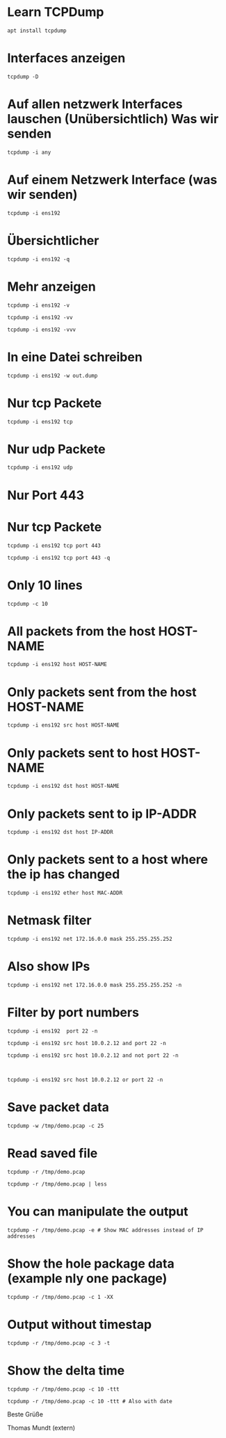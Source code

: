 # Learn TCPDump


```
apt install tcpdump
```
 

# Interfaces anzeigen
```
tcpdump -D
```
 

 

# Auf allen netzwerk Interfaces lauschen (Unübersichtlich) Was wir senden
```
tcpdump -i any
```
 

# Auf einem Netzwerk Interface (was wir senden)
```
tcpdump -i ens192
```
 

# Übersichtlicher
```
tcpdump -i ens192 -q
```
 

# Mehr anzeigen
```
tcpdump -i ens192 -v

tcpdump -i ens192 -vv

tcpdump -i ens192 -vvv
```
 

# In eine Datei schreiben
```
tcpdump -i ens192 -w out.dump
```
 

 

# Nur tcp Packete
```
tcpdump -i ens192 tcp
```
 

# Nur udp Packete
```
tcpdump -i ens192 udp
```
 

# Nur Port 443

# Nur tcp Packete
```
tcpdump -i ens192 tcp port 443

tcpdump -i ens192 tcp port 443 -q
```
 

# Only 10 lines
```
tcpdump -c 10
```

# All packets from the host HOST-NAME
```
tcpdump -i ens192 host HOST-NAME
```
 

# Only packets sent from the host HOST-NAME
```
tcpdump -i ens192 src host HOST-NAME
```
 

# Only packets sent to host HOST-NAME
```
tcpdump -i ens192 dst host HOST-NAME
```
 

# Only packets sent to ip IP-ADDR
```
tcpdump -i ens192 dst host IP-ADDR
```

# Only packets sent to a host where the ip has changed
```
tcpdump -i ens192 ether host MAC-ADDR
```
 

# Netmask filter
```
tcpdump -i ens192 net 172.16.0.0 mask 255.255.255.252
```
 

# Also show IPs
```
tcpdump -i ens192 net 172.16.0.0 mask 255.255.255.252 -n
```
 

 

# Filter by port numbers
```
tcpdump -i ens192  port 22 -n
```
 
```
tcpdump -i ens192 src host 10.0.2.12 and port 22 -n

tcpdump -i ens192 src host 10.0.2.12 and not port 22 -n

 

tcpdump -i ens192 src host 10.0.2.12 or port 22 -n
```
 

# Save packet data
```
tcpdump -w /tmp/demo.pcap -c 25
```
 

# Read saved file
```
tcpdump -r /tmp/demo.pcap

tcpdump -r /tmp/demo.pcap | less
```
 

# You can manipulate the output
```
tcpdump -r /tmp/demo.pcap -e # Show MAC addresses instead of IP addresses
```
 

# Show the hole package data (example nly one package)
```
tcpdump -r /tmp/demo.pcap -c 1 -XX
```
 

# Output without timestap
```
tcpdump -r /tmp/demo.pcap -c 3 -t
```
 

# Show the delta time
```
tcpdump -r /tmp/demo.pcap -c 10 -ttt
```
 
```
tcpdump -r /tmp/demo.pcap -c 10 -ttt # Also with date
```
 

Beste Grüße

Thomas Mundt (extern)


